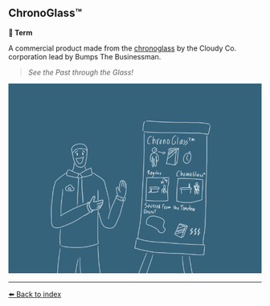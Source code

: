 ## ChronoGlass™️

**📑 Term**

A commercial product made from the [chronoglass](../refs/chronoglass.md) by the Cloudy Co. corporation lead by Bumps The Businessman. 

> _See the Past through the Glass!_

![chronoglass_tm](../i/chronoglass_tm.png)


----------
[⬅️ Back to index](../r/#29a0_s)